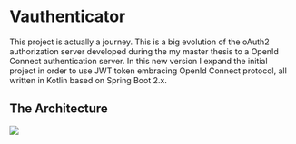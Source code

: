 # Vauthenticator

This project is actually a journey. This is a big evolution of the oAuth2 authorization server 
developed during the my master thesis to a OpenId Connect authentication server.
In this new version I expand the initial project in order to use JWT token embracing OpenId Connect protocol,
all written in Kotlin based on Spring Boot 2.x. 

## The Architecture

![](https://github.com/mrFlick72/vauthenticator/blob/master/images/vauhenticator-architecture.png)